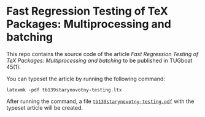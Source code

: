 # Fast Regression Testing of TeX Packages: Multiprocessing and batching

This repo contains the source code of the article *Fast Regression Testing of
TeX Packages: Multiprocessing and batching* to be published in TUGboat 45(1).

You can typeset the article by running the following command:

```
latexmk -pdf tb139starynovotny-testing.ltx
```

After running the command, a file [`tb139starynovotny-testing.pdf`][1] with the
typeset article will be created.

 [1]: https://github.com/witiko/fast-regression-testing/releases/download/latest/tb139starynovotny-testing.pdf

